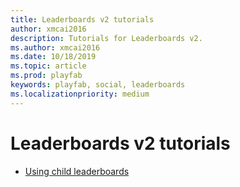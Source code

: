 ```yaml
---
title: Leaderboards v2 tutorials
author: xmcai2016
description: Tutorials for Leaderboards v2.
ms.author: xmcai2016
ms.date: 10/18/2019
ms.topic: article
ms.prod: playfab
keywords: playfab, social, leaderboards
ms.localizationpriority: medium
---
```


# Leaderboards v2 tutorials
- [Using child leaderboards](using-child-leaderboards.md)